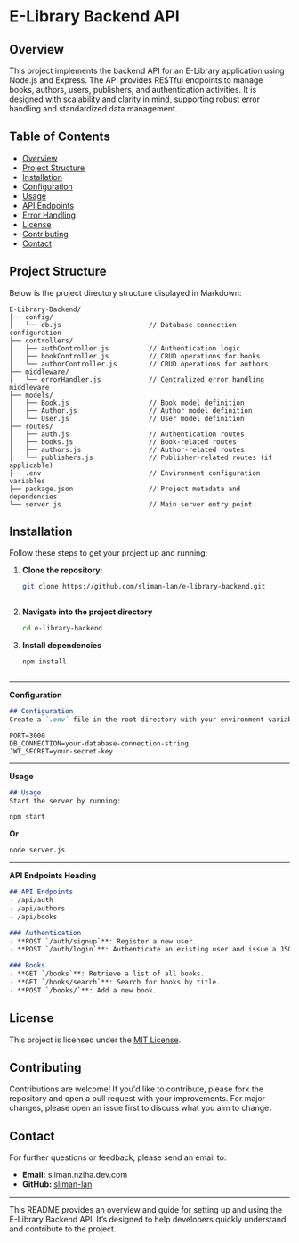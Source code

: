# E-Library Backend API

## Overview
This project implements the backend API for an E-Library application using Node.js and Express. The API provides RESTful endpoints to manage books, authors, users, publishers, and authentication activities. It is designed with scalability and clarity in mind, supporting robust error handling and standardized data management.

## Table of Contents
- [Overview](#overview)
- [Project Structure](#project-structure)
- [Installation](#installation)
- [Configuration](#configuration)
- [Usage](#usage)
- [API Endpoints](#api-endpoints)
- [Error Handling](#error-handling)
- [License](#license)
- [Contributing](#contributing)
- [Contact](#contact)

## Project Structure
Below is the project directory structure displayed in Markdown:

```plaintext
E-Library-Backend/
├── config/
│   └── db.js                      // Database connection configuration
├── controllers/
│   ├── authController.js          // Authentication logic
│   ├── bookController.js          // CRUD operations for books
│   └── authorController.js        // CRUD operations for authors
├── middleware/
│   └── errorHandler.js            // Centralized error handling middleware
├── models/
│   ├── Book.js                    // Book model definition
│   ├── Author.js                  // Author model definition
│   └── User.js                    // User model definition
├── routes/
│   ├── auth.js                    // Authentication routes
│   ├── books.js                   // Book-related routes
│   ├── authors.js                 // Author-related routes
│   └── publishers.js              // Publisher-related routes (if applicable)
├── .env                           // Environment configuration variables
├── package.json                   // Project metadata and dependencies
└── server.js                      // Main server entry point
```

## Installation
Follow these steps to get your project up and running:

1. **Clone the repository:**
   ```bash
   git clone https://github.com/sliman-lan/e-library-backend.git
  
2. **Navigate into the project directory**
   ```bash
   cd e-library-backend
2. **Install dependencies**
   ```bash
   npm install


   
---

**Configuration**

```markdown
## Configuration
Create a `.env` file in the root directory with your environment variables. For example:
```
```dotenv
PORT=3000
DB_CONNECTION=your-database-connection-string
JWT_SECRET=your-secret-key
```


---

**Usage**

```markdown
## Usage
Start the server by running:
```
```bash
npm start
```
**Or**
```bash
node server.js
```


---

**API Endpoints Heading**

```markdown
## API Endpoints
- /api/auth
- /api/authors
- /api/books

### Authentication
- **POST `/auth/signup`**: Register a new user.
- **POST `/auth/login`**: Authenticate an existing user and issue a JSON Web Token.

### Books
- **GET `/books`**: Retrieve a list of all books.
- **GET `/books/search`**: Search for books by title.
- **POST `/books/`**: Add a new book.
```

## License
This project is licensed under the [MIT License](LICENSE).

## Contributing
Contributions are welcome! If you'd like to contribute, please fork the repository and open a pull request with your improvements. For major changes, please open an issue first to discuss what you aim to change.

## Contact
For further questions or feedback, please send an email to:
- **Email:** sliman.nziha.dev.com
- **GitHub:** [sliman-lan](https://github.com/sliman-lan)

---
This README provides an overview and guide for setting up and using the E-Library Backend API. It’s designed to help developers quickly understand and contribute to the project.
